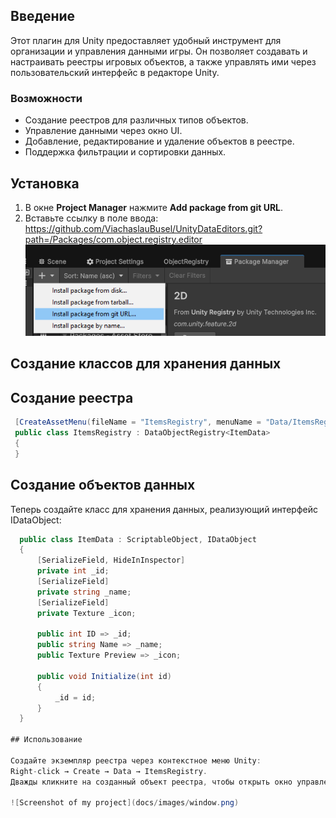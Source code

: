 ## Введение

Этот плагин для Unity предоставляет удобный инструмент для организации и управления данными игры. Он позволяет создавать и настраивать реестры игровых объектов, а также управлять ими через пользовательский интерфейс в редакторе Unity.

### Возможности
- Создание реестров для различных типов объектов.
- Управление данными через окно UI.
- Добавление, редактирование и удаление объектов в реестре.
- Поддержка фильтрации и сортировки данных.

## Установка

1. В окне **Project Manager** нажмите **Add package from git URL**.  
2. Вставьте ссылку в поле ввода: https://github.com/ViachaslauBusel/UnityDataEditors.git?path=/Packages/com.object.registry.editor
![Screenshot of my project](docs/images/package_manager.png)

## Создание классов для хранения данных

## Создание реестра
```csharp
 [CreateAssetMenu(fileName = "ItemsRegistry", menuName = "Data/ItemsRegistry")]
 public class ItemsRegistry : DataObjectRegistry<ItemData>
 {
 }
```
 
## Создание объектов данных
Теперь создайте класс для хранения данных, реализующий интерфейс IDataObject:
```csharp
  public class ItemData : ScriptableObject, IDataObject
  {
      [SerializeField, HideInInspector]
      private int _id;
      [SerializeField]
      private string _name;
      [SerializeField]
      private Texture _icon;

      public int ID => _id;
      public string Name => _name;
      public Texture Preview => _icon;

      public void Initialize(int id)
      {
          _id = id;
      }
  }

## Использование

Создайте экземпляр реестра через контекстное меню Unity:
Right-click → Create → Data → ItemsRegistry.
Дважды кликните на созданный объект реестра, чтобы открыть окно управления:

![Screenshot of my project](docs/images/window.png)
